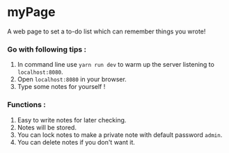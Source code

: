 # myPage
A web page to set a to-do list which can remember things you wrote!

### Go with following tips : ###
1. In command line use <code>yarn run dev</code> to warm up the server listening to <code>localhost:8080</code>.
2. Open <code>localhost:8080</code> in your browser.
3. Type some notes for yourself !

### Functions : ###
1. Easy to write notes for later checking.
2. Notes will be stored.
3. You can lock notes to make a private note with default password <code>admin</code>.
4. You can delete notes if you don't want it.
